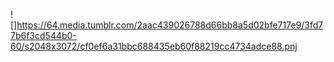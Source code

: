 
![]https://64.media.tumblr.com/2aac439026788d66bb8a5d02bfe717e9/3fd77b6f3cd544b0-60/s2048x3072/cf0ef6a31bbc688435eb60f88219cc4734adce88.pnj



